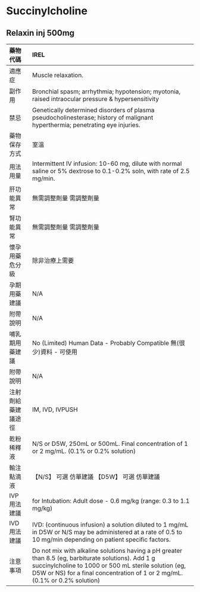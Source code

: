 # Succinylcholine

## Relaxin inj 500mg

| 藥物代碼 | IREL |
| :--- | :--- |
| 適應症 | Muscle relaxation. |
| 副作用 | Bronchial spasm; arrhythmia; hypotension; myotonia, raised intraocular pressure & hypersensitivity |
| 禁忌 | Genetically determined disorders of plasma pseudocholinesterase; history of malignant hyperthermia; penetrating eye injuries. |
| 藥物保存方式 | 室溫 |
| 用法用量 | Intermittent IV infusion: 10-60 mg, dilute with normal saline or 5% dextrose to 0.1-0.2% soln, with rate of 2.5 mg/min. |
| 肝功能異常 | 無需調整劑量  需調整劑量 |
| 腎功能異常 | 無需調整劑量  需調整劑量 |
| 懷孕用藥危分級 | 除非治療上需要 |
| 孕期用藥建議 | N/A |
| 附帶說明 | N/A |
| 哺乳期用藥建議 | No \(Limited\) Human Data - Probably Compatible 無\(很少\)資料 - 可使用 |
| 附帶說明 | N/A |
| 注射劑給藥建議途徑 | IM, IVD, IVPUSH |
| 乾粉稀釋液 | N/S or D5W, 250mL or 500mL. Final concentration of 1 or 2 mg/mL. \(0.1% or 0.2% solution\) |
| 輸注點滴液 | 【N/S】 可選 仿單建議  【D5W】 可選 仿單建議 |
| IVP 用法建議 | for Intubation: Adult dose - 0.6 mg/kg \(range: 0.3 to 1.1 mg/kg\) |
| IVD 用法建議 | IVD: \(continuous infusion\) a solution diluted to 1 mg/mL in D5W or N/S may be administered at a rate of 0.5 to 10 mg/min depending on patient specific factors. |
| 注意事項 | Do not mix with alkaline solutions having a pH greater than 8.5 \(eg, barbiturate solutions\). Add 1 g succinylcholine to 1000 or 500 mL sterile solution \(eg, D5W or NS\) for a final concentration of 1 or 2 mg/mL. \(0.1% or 0.2% solution\) |

